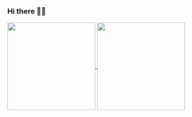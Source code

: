 ### Hi there 👋😄

<!--
**amritendunath/amritendunath** is a ✨ _special_ ✨ repository because its `README.md` (this file) appears on your GitHub profile.

Here are some ideas to get you started:

- 🔭 I’m currently working on ...
- 🌱 I’m currently learning ...
- 👯 I’m looking to collaborate on ...
- 🤔 I’m looking for help with ...
- 💬 Ask me about ...
- 📫 How to reach me: ...
- 😄 Pronouns: ...
- ⚡ Fun fact: ...
-->
<a href="https://github.com/amritendunath/github-readme-stats">
  <img height=200 align="center" src="https://github-readme-stats.vercel.app/api/top-langs/?username=amritendunath&layout=compact" />
  
</a>
<a href="https://github.com/amritendunath/github-readme-stats">
  <img height=200 align="center" src="https://github-readme-stats.vercel.app/api?username=amritendunath&show_icons=true&theme=graywhite)" />
</a>
